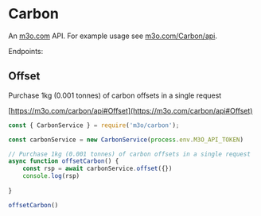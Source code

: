 # Carbon

An [m3o.com](https://m3o.com) API. For example usage see [m3o.com/Carbon/api](https://m3o.com/Carbon/api).

Endpoints:

## Offset

Purchase 1kg (0.001 tonnes) of carbon offsets in a single request


[https://m3o.com/carbon/api#Offset](https://m3o.com/carbon/api#Offset)

```js
const { CarbonService } = require('m3o/carbon');

const carbonService = new CarbonService(process.env.M3O_API_TOKEN)

// Purchase 1kg (0.001 tonnes) of carbon offsets in a single request
async function offsetCarbon() {
	const rsp = await carbonService.offset({})
	console.log(rsp)
	
}

offsetCarbon()
```
